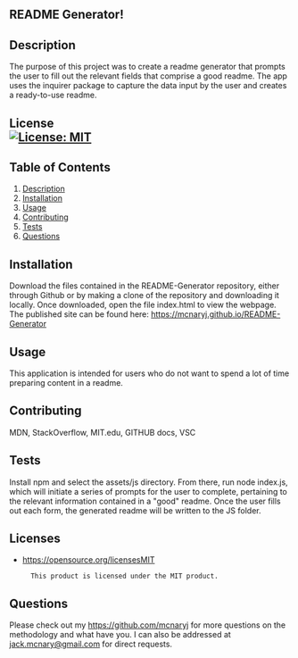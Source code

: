 
## README Generator!

## Description

The purpose of this project was to create a readme generator that prompts the user to fill out the relevant fields that comprise a good readme. The app uses the inquirer package to capture the data input by the user and creates a ready-to-use readme.


## License <br />[![License: MIT](https://img.shields.io/badge/License-MIT-yellow.svg)](https://opensource.org/licenses/MIT)

## Table of Contents
1. [Description](#description)
2. [Installation](#installation)
3. [Usage](#usage)
4. [Contributing](#contributing)
5. [Tests](#tests)
6. [Questions](#questions)

## Installation

Download the files contained in the README-Generator repository, either through Github or by making a clone of the repository and downloading it locally. Once downloaded, open the file index.html to view the webpage. The published site can be found here: https://mcnaryj.github.io/README-Generator

## Usage

This application is intended for users who do not want to spend a lot of time preparing content in a readme.

## Contributing

MDN, StackOverflow, MIT.edu, GITHUB docs, VSC

## Tests

Install npm and select the assets/js directory. From there, run node index.js, which will initiate a series of prompts for the user to complete, pertaining to the relevant information contained in a "good" readme. Once the user fills out each form, the generated readme will be written to the JS folder.

## Licenses

* https://opensource.org/licensesMIT

        This product is licensed under the MIT product.

## Questions
Please check out my https://github.com/mcnaryj for more questions on the methodology and what have you.
I can also be addressed at jack.mcnary@gmail.com for direct requests.
